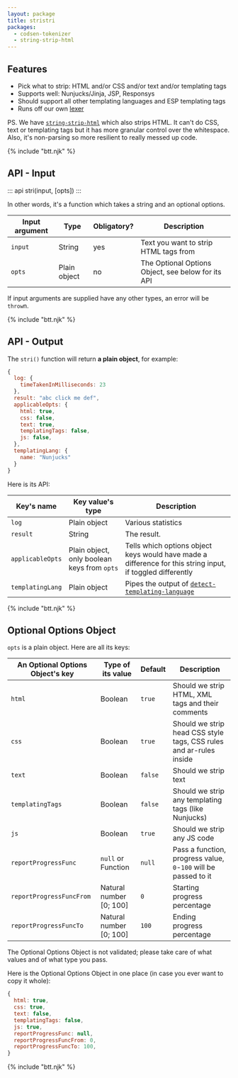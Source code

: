 ```yaml
---
layout: package
title: stristri
packages:
  - codsen-tokenizer
  - string-strip-html
---
```


## Features

- Pick what to strip: HTML and/or CSS and/or text and/or templating tags
- Supports well: Nunjucks/Jinja, JSP, Responsys
- Should support all other templating languages and ESP templating tags
- Runs off our own [lexer](/os/codsen-tokenizer/)

PS. We have [`string-strip-html`](/os/string-strip-html/) which also strips HTML. It can't do CSS, text or templating tags but it has more granular control over the whitespace. Also, it's non-parsing so more resilient to really messed up code.

{% include "btt.njk" %}

## API - Input

::: api
stri(input, [opts])
:::

In other words, it's a function which takes a string and an optional options.

| Input argument | Type         | Obligatory? | Description                                        |
| -------------- | ------------ | ----------- | -------------------------------------------------- |
| `input`        | String       | yes         | Text you want to strip HTML tags from              |
| `opts`         | Plain object | no          | The Optional Options Object, see below for its API |

If input arguments are supplied have any other types, an error will be `throw`n.

{% include "btt.njk" %}

## API - Output

The `stri()` function will return **a plain object**, for example:

```js
{
  log: {
    timeTakenInMilliseconds: 23
  },
  result: "abc click me def",
  applicableOpts: {
    html: true,
    css: false,
    text: true,
    templatingTags: false,
    js: false,
  },
  templatingLang: {
    name: "Nunjucks"
  }
}
```

Here is its API:

| Key's name       | Key value's type                                                                         | Description                                                                                                |
| ---------------- | ---------------------------------------------------------------------------------------- | ---------------------------------------------------------------------------------------------------------- |
| `log`            | Plain object                                                                             | Various statistics                                                                                         |
| `result`         | String                                                                                   | The result.                                                     |
| `applicableOpts` | Plain object, only boolean keys from `opts`                                              | Tells which options object keys would have made a difference for this string input, if toggled differently |
| `templatingLang` | Plain object                                                                             | Pipes the output of [`detect-templating-language`](/os/detect-templating-language/)                        |

{% include "btt.njk" %}

## Optional Options Object

`opts` is a plain object. Here are all its keys:

| An Optional Options Object's key | Type of its value | Default | Description                                                        |
| -------------------------------- | ----------------- | ------- | ------------------------------------------------------------------ |
| `html`                           | Boolean           | `true`  | Should we strip HTML, XML tags and their comments                  |
| `css`                            | Boolean           | `true`  | Should we strip head CSS style tags, CSS rules and ar-rules inside |
| `text`                           | Boolean           | `false` | Should we strip text                                               |
| `templatingTags`                 | Boolean           | `false` | Should we strip any templating tags (like Nunjucks)                |
| `js`                             | Boolean           | `true`  | Should we strip any JS code                                        |
| `reportProgressFunc`             | `null` or Function | `null` | Pass a function, progress value, `0`-`100` will be passed to it |
| `reportProgressFuncFrom`         | Natural number \[0; 100] | `0` | Starting progress percentage |
| `reportProgressFuncTo`           | Natural number \[0; 100] | `100` | Ending progress percentage |

The Optional Options Object is not validated; please take care of what values and of what type you pass.

Here is the Optional Options Object in one place (in case you ever want to copy it whole):

```js
{
  html: true,
  css: true,
  text: false,
  templatingTags: false,
  js: true,
  reportProgressFunc: null,
  reportProgressFuncFrom: 0,
  reportProgressFuncTo: 100,
}
```

{% include "btt.njk" %}
